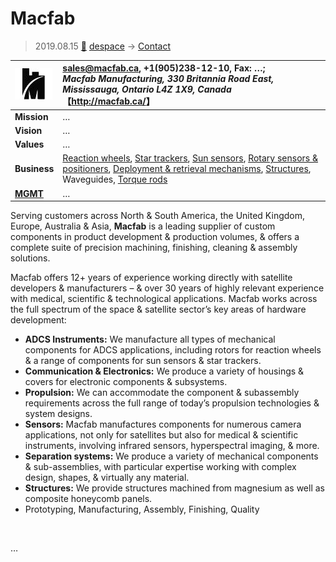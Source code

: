# Macfab
> 2019.08.15 [🚀](../../index/index.md) [despace](../index.md) → [Contact](../contact.md)

|[![](../f/con/m/macfab_logo1_thumb.jpg)](../f/con/m/macfab_logo1.png)|<sales@macfab.ca>, +1(905)238-12-10, Fax: …;<br> *Macfab Manufacturing, 330 Britannia Road East, Mississauga, Ontario L4Z 1X9, Canada*<br> 【<http://macfab.ca/>】|
|:--|:--|
|**Mission**|…|
|**Vision**|…|
|**Values**|…|
|**Business**|[Reaction wheels](../iu.md), [Star trackers](../sensor.md), [Sun sensors](../sensor.md), [Rotary sensors & positioners](../iu.md), [Deployment & retrieval mechanisms](../sc.md), [Structures](../sc.md), Waveguides, [Torque rods](../sc.md)|
|**[MGMT](../mgmt.md)**|…|

Serving customers across North & South America, the United Kingdom, Europe, Australia & Asia, **Macfab** is a leading supplier of custom components in product development & production volumes, & offers a complete suite of precision machining, finishing, cleaning & assembly solutions.

Macfab offers 12+ years of experience working directly with satellite developers & manufacturers – & over 30 years of highly relevant experience with medical, scientific & technological applications. Macfab works across the full spectrum of the space & satellite sector’s key areas of hardware development:

   - **ADCS Instruments:** We manufacture all types of mechanical components for ADCS applications, including rotors for reaction wheels & a range of components for sun sensors & star trackers.
   - **Communication & Electronics:** We produce a variety of housings & covers for electronic components & subsystems.
   - **Propulsion:** We can accommodate the component & subassembly requirements across the full range of today’s propulsion technologies & system designs.
   - **Sensors:** Macfab manufactures components for numerous camera applications, not only for satellites but also for medical & scientific instruments, involving infrared sensors, hyperspectral imaging, & more.
   - **Separation systems:** We produce a variety of mechanical components & sub-assemblies, with particular expertise working with complex design, shapes, & virtually any material.
   - **Structures:** We provide structures machined from magnesium as well as composite honeycomb panels.
   - Prototyping, Manufacturing, Assembly, Finishing, Quality

<p style="page-break-after:always"> </p>

…
